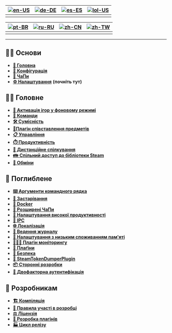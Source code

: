 | [![en-US](https://raw.githubusercontent.com/JustArchiNET/ArchiSteamFarm/refs/heads/main/resources/flags/en-US.png)](https://github.com/JustArchiNET/ArchiSteamFarm/wiki/Home) | [![de-DE](https://raw.githubusercontent.com/JustArchiNET/ArchiSteamFarm/refs/heads/main/resources/flags/de-DE.png)](https://github.com/JustArchiNET/ArchiSteamFarm/wiki/Home-de-DE) | [![es-ES](https://raw.githubusercontent.com/JustArchiNET/ArchiSteamFarm/refs/heads/main/resources/flags/es-ES.png)](https://github.com/JustArchiNET/ArchiSteamFarm/wiki/Home-es-ES) | [![lol-US](https://raw.githubusercontent.com/JustArchiNET/ArchiSteamFarm/refs/heads/main/resources/flags/lol-US.png)](https://github.com/JustArchiNET/ArchiSteamFarm/wiki/Home-lol-US) |
| ----------------------------------------------------------------------------------------------------------------------------------------------------------------------------- | ----------------------------------------------------------------------------------------------------------------------------------------------------------------------------------- | ----------------------------------------------------------------------------------------------------------------------------------------------------------------------------------- | -------------------------------------------------------------------------------------------------------------------------------------------------------------------------------------- |
|                                                                                                                                                                               |                                                                                                                                                                                     |                                                                                                                                                                                     |                                                                                                                                                                                        |

| [![pt-BR](https://raw.githubusercontent.com/JustArchiNET/ArchiSteamFarm/refs/heads/main/resources/flags/pt-BR.png)](https://github.com/JustArchiNET/ArchiSteamFarm/wiki/Home-pt-BR) | [![ru-RU](https://raw.githubusercontent.com/JustArchiNET/ArchiSteamFarm/refs/heads/main/resources/flags/ru-RU.png)](https://github.com/JustArchiNET/ArchiSteamFarm/wiki/Home-ru-RU) | [![zh-CN](https://raw.githubusercontent.com/JustArchiNET/ArchiSteamFarm/refs/heads/main/resources/flags/zh-CN.png)](https://github.com/JustArchiNET/ArchiSteamFarm/wiki/Home-zh-CN) | [![zh-TW](https://raw.githubusercontent.com/JustArchiNET/ArchiSteamFarm/refs/heads/main/resources/flags/zh-TW.png)](https://github.com/JustArchiNET/ArchiSteamFarm/wiki/Home-zh-TW) |
| ----------------------------------------------------------------------------------------------------------------------------------------------------------------------------------- | ----------------------------------------------------------------------------------------------------------------------------------------------------------------------------------- | ----------------------------------------------------------------------------------------------------------------------------------------------------------------------------------- | ----------------------------------------------------------------------------------------------------------------------------------------------------------------------------------- |
|                                                                                                                                                                                     |                                                                                                                                                                                     |                                                                                                                                                                                     |                                                                                                                                                                                     |

***

## 👨‍🏫 Основи

* **[🏡 Головна](https://github.com/JustArchiNET/ArchiSteamFarm/wiki/Home-uk-UA)**
* **[🔧 Конфігурація](https://github.com/JustArchiNET/ArchiSteamFarm/wiki/Configuration-uk-UA)**
* **[💬 ЧаПи](https://github.com/JustArchiNET/ArchiSteamFarm/wiki/FAQ-uk-UA)**
* **[⚙️ Налаштування](https://github.com/JustArchiNET/ArchiSteamFarm/wiki/Setting-up-uk-UA)** **(почніть тут)**


## 👨‍🎓️ Головне

* **[👥 Активація ігор у фоновому режимі](https://github.com/JustArchiNET/ArchiSteamFarm/wiki/Background-games-redeemer-uk-UA)**
* **[📢 Команди](https://github.com/JustArchiNET/ArchiSteamFarm/wiki/Commands-uk-UA)**
* **[🛠️ Сумісність](https://github.com/JustArchiNET/ArchiSteamFarm/wiki/Compatibility-uk-UA)**
* **[🧩Плагін співставлення предметів](https://github.com/JustArchiNET/ArchiSteamFarm/wiki/ItemsMatcherPlugin)**
* **[📋 Управління](https://github.com/JustArchiNET/ArchiSteamFarm/wiki/Management)**
* **[⏱️ Продуктивність](https://github.com/JustArchiNET/ArchiSteamFarm/wiki/Performance)**
* **[📡 Дистанційне спілкування](https://github.com/JustArchiNET/ArchiSteamFarm/wiki/Remote-communication)**
* **[👪 Спільний доступ до бібліотеки Steam](https://github.com/JustArchiNET/ArchiSteamFarm/wiki/Steam-Family-Sharing)**
* **[🔄 Обміни](https://github.com/JustArchiNET/ArchiSteamFarm/wiki/Trading)**


## 🧙 Поглиблене

* **[⌨️ Аргументи командного рядка](https://github.com/JustArchiNET/ArchiSteamFarm/wiki/Command-line-arguments-uk-UA)**
* **[🚧 Застарівання](https://github.com/JustArchiNET/ArchiSteamFarm/wiki/Deprecation-uk-UA)**
* **[🐳 Docker](https://github.com/JustArchiNET/ArchiSteamFarm/wiki/Docker-uk-UA)**
* **[🤔 Розширені ЧаПи](https://github.com/JustArchiNET/ArchiSteamFarm/wiki/Extended-FAQ-uk-UA)**
* **[🚀 Налаштування високої продуктивності](https://github.com/JustArchiNET/ArchiSteamFarm/wiki/High-performance-setup-uk-UA)**
* **[🔗 IPC](https://github.com/JustArchiNET/ArchiSteamFarm/wiki/IPC-uk-UA)**
* **[🌐 Локалізація](https://github.com/JustArchiNET/ArchiSteamFarm/wiki/Localization)**
* **[📝 Ведення журналу](https://github.com/JustArchiNET/ArchiSteamFarm/wiki/Logging)**
* **[💾 Налаштування з низьким споживанням пам'яті](https://github.com/JustArchiNET/ArchiSteamFarm/wiki/Low-memory-setup)**
* **[🕵🏼‍♂️ Плагін моніторингу](https://github.com/JustArchiNET/ArchiSteamFarm/wiki/MonitoringPlugin)**
* **[🔌 Плаґіни](https://github.com/JustArchiNET/ArchiSteamFarm/wiki/Plugins)**
* **[🔐 Безпека](https://github.com/JustArchiNET/ArchiSteamFarm/wiki/Security)**
* **[🧩 SteamTokenDumperPlugin](https://github.com/JustArchiNET/ArchiSteamFarm/wiki/SteamTokenDumperPlugin)**
* **[📦 Сторонні розробки](https://github.com/JustArchiNET/ArchiSteamFarm/wiki/Third-party)**
* **[📵 Двофакторна аутентифікація](https://github.com/JustArchiNET/ArchiSteamFarm/wiki/Two-factor-authentication)**


## 👷 Розробникам

* **[🏗️ Компіляція](https://github.com/JustArchiNET/ArchiSteamFarm/wiki/Compilation-uk-UA)**
* **[🤝 Правила участі в розробці](https://github.com/JustArchiNET/ArchiSteamFarm/blob/main/.github/CONTRIBUTING.md)**
* **[⚖️ Ліцензія](https://github.com/JustArchiNET/ArchiSteamFarm/wiki/License-uk-UA)**
* **[🥷 Розробка плагінів](https://github.com/JustArchiNET/ArchiSteamFarm/wiki/Plugins-development)**
* **[🏭 Цикл релізу](https://github.com/JustArchiNET/ArchiSteamFarm/wiki/Release-cycle-uk-UA)**